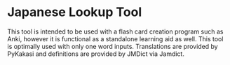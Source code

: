 # Japanese Lookup Tool
This tool is intended to be used with a flash card creation program such as Anki, however it is functional as a standalone learning aid as well. This tool is optimally used with only one word inputs. Translations are provided by PyKakasi and definitions are provided by JMDict via Jamdict.
